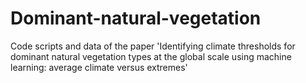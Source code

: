 # Dominant-natural-vegetation
Code scripts and data of the paper 'Identifying climate thresholds for dominant natural vegetation types at the global scale using machine learning: average climate versus extremes'
